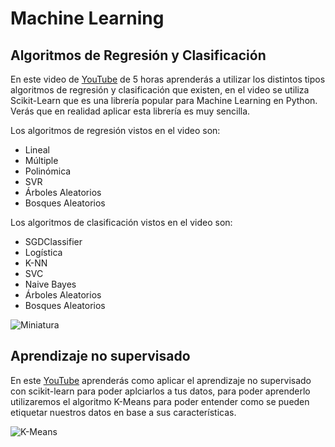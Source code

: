 # Machine Learning

## Algoritmos de Regresión y Clasificación

En este video de [YouTube](https://youtu.be/xyU2pzKTQE0) de 5 horas aprenderás a utilizar los distintos tipos algoritmos de regresión y clasificación que existen, 
en el video se utiliza Scikit-Learn que es una librería popular para Machine Learning en Python. Verás que en realidad aplicar esta librería es muy sencilla.

Los algoritmos de regresión vistos en el video son:

- Lineal
- Múltiple
- Polinómica
- SVR
- Árboles Aleatorios
- Bosques Aleatorios

Los algoritmos de clasificación vistos en el video son:

- SGDClassifier
- Logística
- K-NN
- SVC
- Naive Bayes
- Árboles Aleatorios
- Bosques Aleatorios
 
 ![Miniatura](https://github.com/Adrian-Cancino/Machine-Learning-ScikitLearn/assets/71229190/fe4c765f-c083-4ed4-9776-0dafa656769c)

## Aprendizaje no supervisado

En este [YouTube](https://youtu.be/xyU2pzKTQE0) aprenderás como aplicar el aprendizaje no supervisado con scikit-learn para poder aplciarlos a tus datos, para poder aprenderlo utilizaremos
el algoritmo K-Means para poder entender como se pueden etiquetar nuestros datos en base a sus características.

![K-Means](https://github.com/Adrian-Cancino/Machine-Learning-ScikitLearn/assets/71229190/2fa477cc-2495-42d0-80d5-86dfe75e00a8)

